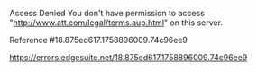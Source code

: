 Access Denied
You don't have permission to access "http://www.att.com/legal/terms.aup.html" on this server.

Reference #18.875ed617.1758896009.74c96ee9

https://errors.edgesuite.net/18.875ed617.1758896009.74c96ee9